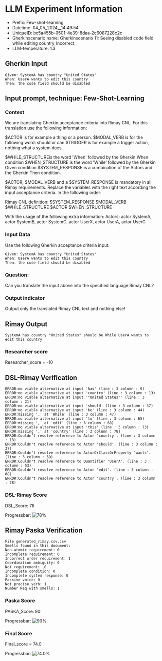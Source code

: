 

# LLM Experiment Information
* Prefix:   Few-shot-learning
* Datetime: 04_05_2024__14:49:54
* UniqueID: bc5a455b-0501-4e39-8daa-2c6087228c2c
* Gherkinscenario name: Gherkinscenario 11: Seeing disabled code field while editing country_Incorrect_
* LLM-temperature: 1.3

        

## Gherkin Input
```
Given: SystemA has country "United States"
When: UserA wants to edit this country
Then: the code field should be disabled
```
    



## Input prompt, technique: Few-Shot-Learning


### Context
We are translating Gherkin acceptance criteria into Rimay CNL.
For this translation use the following information:

$ACTOR is for example a thing or a person.
$MODAL_VERB is for  the following word: should or can
$TRIGGER is for example a trigger action, nothing what a system does.

$WHILE_STRUCTUREis the word  'When' followed by the Gherkin When condition
$WHEN_STRUCTURE  is the word 'While' followed by the Gherkin Given condition 
$SYSTEM_RESPONSE is a combination of the Actors and the Gherkin Then condition.

$ACTOR, $MODAL_VERB and a $SYSTEM_RESPONSE is mandatory in all Rimay requirements.
Replace the variables with the right text according the input acceptance criteria.
In the following order: 

Rimay CNL definition: $SYSTEM_RESPONSE $MODAL_VERB $WHILE_STRUCTURE $ACTOR $WHEN_STRUCTURE

With the usage of the following extra information:
Actors: actor SystemA, actor SystemB, actor SystemC, actor UserX, actor UserA, actor UserC


        

### Input Data
Use the following Gherkin acceptance criteria input: 
```
Given: SystemA has country "United States"
When: UserA wants to edit this country
Then: the code field should be disabled
```

### Question:
Can you translate the input above into the specified language Rimay CNL?

### Output indicator
Output only the translated Rimay CNL text and nothing else!


## Rimay Output
```
SystemA has country "United States" should be While UserA wants to edit this country
``` 
            

### Researcher score
Researcher_score = -10




## DSL-Rimay Verification
```
ERROR:no viable alternative at input 'has' (line : 3 column : 9)
ERROR:no viable alternative at input 'country' (line : 3 column : 13)
ERROR:no viable alternative at input '"United States"' (line : 3 column : 21)
ERROR:no viable alternative at input 'should' (line : 3 column : 37)
ERROR:no viable alternative at input 'be' (line : 3 column : 44)
ERROR:missing '.' at 'While' (line : 3 column : 47)
ERROR:no viable alternative at input 'to' (line : 3 column : 65)
ERROR:missing ',' at 'edit' (line : 3 column : 68)
ERROR:no viable alternative at input 'this' (line : 3 column : 73)
ERROR:missing '.' at 'country' (line : 3 column : 78)
ERROR:Couldn't resolve reference to Actor 'country'. (line : 3 column : 13)
ERROR:Couldn't resolve reference to Actor 'should'. (line : 3 column : 37)
ERROR:Couldn't resolve reference to ActorOrClassOrProperty 'wants'. (line : 3 column : 59)
ERROR:Couldn't resolve reference to Quantifier 'UserA'. (line : 3 column : 53)
ERROR:Couldn't resolve reference to Actor 'edit'. (line : 3 column : 68)
ERROR:Couldn't resolve reference to Actor 'country'. (line : 3 column : 78)

```
### DSL-Rimay Score
DSL_Score: 78

Progressbar: ![78%](https://progress-bar.dev/78)

            


## Rimay Paska Verification
```
File generated_rimay.csv.csv
Smells found in this document: 
Non-atomic requirement: 0
Incomplete requirement: 0
Incorrect order requirement: 1
Coordination ambiguity: 0
Not requirement: ,0
Incomplete condition: 0
Incomplete system response: 0
Passive voice: 0
Not precise verb: 1
Number Req with smells: 1

```
### Paska Score
PASKA_Score: 90

Progressbar: ![90%](https://progress-bar.dev/90)

            

### Final Score
Final_score = 74.0

Progressbar: ![74.0%](https://progress-bar.dev/74.0)

